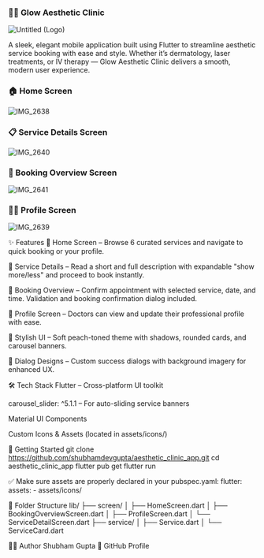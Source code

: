 ### 🧴✨ Glow Aesthetic Clinic
![Untitled (Logo)](https://github.com/user-attachments/assets/047f3d05-4deb-471b-93ad-2c74027650a9)

A sleek, elegant mobile application built using Flutter to streamline aesthetic service booking with ease and style.
Whether it’s dermatology, laser treatments, or IV therapy — Glow Aesthetic Clinic delivers a smooth, modern user experience.

### 🏠 Home Screen
![IMG_2638](https://github.com/user-attachments/assets/298452ca-22cc-4f43-ac3a-ec32193b6bce)

### 📋 Service Details Screen
![IMG_2640](https://github.com/user-attachments/assets/5ba6ade7-9bc2-4742-9df3-1e8d99d24c17)

### 📆 Booking Overview Screen
![IMG_2641](https://github.com/user-attachments/assets/948b133c-88f0-4c7e-b815-f375f9cd19ce)

### 👩‍⚕️ Profile Screen
![IMG_2639](https://github.com/user-attachments/assets/d0e59d17-a84d-4563-aa98-b8627506ebc8)


✨ Features
🔹 Home Screen – Browse 6 curated services and navigate to quick booking or your profile.

🔹 Service Details – Read a short and full description with expandable "show more/less" and proceed to book instantly.

🔹 Booking Overview – Confirm appointment with selected service, date, and time. Validation and booking confirmation dialog included.

🔹 Profile Screen – Doctors can view and update their professional profile with ease.

🔹 Stylish UI – Soft peach-toned theme with shadows, rounded cards, and carousel banners.

🔹 Dialog Designs – Custom success dialogs with background imagery for enhanced UX.

🛠️ Tech Stack
Flutter – Cross-platform UI toolkit

carousel_slider: ^5.1.1 – For auto-sliding service banners

Material UI Components

Custom Icons & Assets (located in assets/icons/)

🚀 Getting Started
git clone https://github.com/shubhamdevgupta/aesthetic_clinic_app.git
cd aesthetic_clinic_app
flutter pub get
flutter run

✅ Make sure assets are properly declared in your pubspec.yaml:
flutter:
  assets:
    - assets/icons/

📁 Folder Structure
lib/
├── screen/
│   ├── HomeScreen.dart
│   ├── BookingOverviewScreen.dart
│   ├── ProfileScreen.dart
│   └── ServiceDetailScreen.dart
├── service/
│   ├── Service.dart
│   └── ServiceCard.dart


👨‍💻 Author
Shubham Gupta
🔗 GitHub Profile

